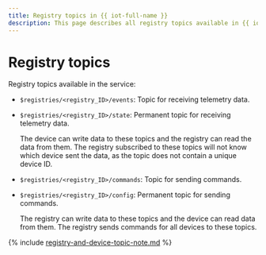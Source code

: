 ```yaml
---
title: Registry topics in {{ iot-full-name }}
description: This page describes all registry topics available in {{ iot-name }}.
---
```


# Registry topics

Registry topics available in the service: 
* `$registries/<registry_ID>/events`: Topic for receiving telemetry data.
* `$registries/<registry_ID>/state`: Permanent topic for receiving telemetry data.

    The device can write data to these topics and the registry can read the data from them. The registry subscribed to these topics will not know which device sent the data, as the topic does not contain a unique device ID.

* `$registries/<registry_ID>/commands`: Topic for sending commands.
* `$registries/<registry_ID>/config`: Permanent topic for sending commands.

    The registry can write data to these topics and the device can read data from them. The registry sends commands for all devices to these topics.

{% include [registry-and-device-topic-note.md](../../../_includes/iot-core/registry-and-device-topic-note.md) %}